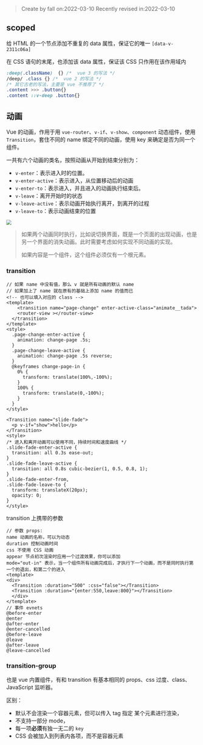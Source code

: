 >Create by fall on:2022-03-10
>Recently revised in:2022-03-10

## scoped 

给 HTML 的一个节点添加不重复的 data 属性，保证它的唯一 `[data-v-2311c06a]`

在 CSS 语句的末尾，也添加该 data 属性，保证该 CSS 只作用在该作用域内

```css
:deep(.className)  {} /*  vue 3 的写法 */
/deep/ .class {} /*  vue 2 的写法 */
/* 其它古老的写法，主要是 vue 不推荐了 */ 
.content >>> .button{}
.content ::v-deep .button{}
```

## 动画

Vue 的动画，作用于用 `vue-router`、`v-if`、`v-show`、`component` 动态组件，使用 `Transition`，套住不同的 name 绑定不同的动画，使用 key 来确定是否为同一个组件。

一共有六个动画的类名，按照动画从开始到结束分别为：

- `v-enter`：表示进入时的位置。
- `v-enter-active`：表示进入，从位置移动后的动画
- `v-enter-to`：表示进入，并且进入的动画执行结束后。
- `v-leave`：离开开始时的状态
- `v-leave-active`：表示动画开始执行离开，到离开的过程
- `v-leave-to`：表示动画结束的位置

<img src="https://staging-cn.vuejs.org/assets/transition-classes.f0f7b3c9.png" style="zoom:80%;" >

> 如果两个动画同时执行，比如说切换界面，既是一个页面的出现动画，也是另一个界面的消失动画。此时需要考虑如何实现不同动画的实现。
>
> 如果内容是一个组件，这个组件必须仅有一个根元素。

### transition

```vue
// 如果 name 中没有值，那么 v 就是所有动画的默认 name
// 如果加上了 name 就在原有的基础上添加 name 的值而已
<!-- 也可以填入对应的 class -->
<template>
	<transition name="page-change" enter-active-class="animate__tada">
  	<router-view ></router-view>
  </transition>
</template>
<style>
  .page-change-enter-active {
    animation: change-page .5s;
  }
  .page-change-leave-active {
    animation: change-page .5s reverse;
  }
  @keyframes change-page-in {
    0% {
      transform: translate(100%,-100%);
    }
    100% {
      transform: translate(0,-100%);
    }
  }
</style>
```

```vue
<Transition name="slide-fade">
  <p v-if="show">hello</p>
</Transition>
<style>
/* 进入和离开动画可以使用不同，持续时间和速度曲线 */
.slide-fade-enter-active {
  transition: all 0.3s ease-out;
}
.slide-fade-leave-active {
  transition: all 0.8s cubic-bezier(1, 0.5, 0.8, 1);
}
.slide-fade-enter-from,
.slide-fade-leave-to {
  transform: translateX(20px);
  opacity: 0;
}
</style>
```

transition 上携带的参数

```vue
// 参数 props:
name 动画的名称，可以为动态
duration 控制动画时间
css 不使用 CSS 动画
appear 节点初次渲染时应用一个过渡效果，你可以添加
mode="out-in" 表示，当一个组件所有动画完成后，才执行下一个动画，而不是同时执行第一个的退出，和第二个的进入
<template>
<div>
  <Transition :duration="500" :css="false"></Transition>
  <Transition :duration="{enter:550,leave:800}"></Transition>
  </div>
</template>
// 事件 evnets
@before-enter
@enter
@after-enter
@enter-cancelled
@before-leave
@leave
@after-leave
@leave-cancelled
```

### transition-group

也是 vue 内置组件，有和 transition 有基本相同的 props、css 过度、class、JavaScript 监听器。

区别：

- 默认不会渲染一个容器元素，但可以传入 tag 指定 某个元素进行渲染，
- 不支持一部分 mode，
- 每一项**必须**有独一无二的 `key` 
- CSS 会被加入到列表内各项，而不是容器元素

